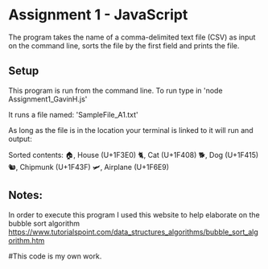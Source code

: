 # Assignment 1 - JavaScript

The program takes the name of a comma-delimited text file (CSV) as input on the command line, sorts the file by the first field and prints the file.

## Setup

This program is run from the command line. To run type in 'node Assignment1_GavinH.js'

It runs a file named: 'SampleFile_A1.txt'

As long as the file is in the location your terminal is linked to it will run and output: 

Sorted contents: 
🏠, House (U+1F3E0)
🐈, Cat (U+1F408)
🐕, Dog (U+1F415)
🐿, Chipmunk (U+1F43F)
🛩, Airplane (U+1F6E9)


## Notes:

In order to execute this program I used this website to help elaborate on the bubble sort algorithm 
https://www.tutorialspoint.com/data_structures_algorithms/bubble_sort_algorithm.htm




#This code is my own work. 

